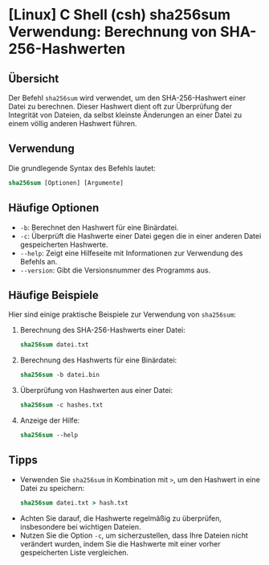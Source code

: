 # [Linux] C Shell (csh) sha256sum Verwendung: Berechnung von SHA-256-Hashwerten

## Übersicht
Der Befehl `sha256sum` wird verwendet, um den SHA-256-Hashwert einer Datei zu berechnen. Dieser Hashwert dient oft zur Überprüfung der Integrität von Dateien, da selbst kleinste Änderungen an einer Datei zu einem völlig anderen Hashwert führen.

## Verwendung
Die grundlegende Syntax des Befehls lautet:

```csh
sha256sum [Optionen] [Argumente]
```

## Häufige Optionen
- `-b`: Berechnet den Hashwert für eine Binärdatei.
- `-c`: Überprüft die Hashwerte einer Datei gegen die in einer anderen Datei gespeicherten Hashwerte.
- `--help`: Zeigt eine Hilfeseite mit Informationen zur Verwendung des Befehls an.
- `--version`: Gibt die Versionsnummer des Programms aus.

## Häufige Beispiele
Hier sind einige praktische Beispiele zur Verwendung von `sha256sum`:

1. Berechnung des SHA-256-Hashwerts einer Datei:
   ```csh
   sha256sum datei.txt
   ```

2. Berechnung des Hashwerts für eine Binärdatei:
   ```csh
   sha256sum -b datei.bin
   ```

3. Überprüfung von Hashwerten aus einer Datei:
   ```csh
   sha256sum -c hashes.txt
   ```

4. Anzeige der Hilfe:
   ```csh
   sha256sum --help
   ```

## Tipps
- Verwenden Sie `sha256sum` in Kombination mit `>`, um den Hashwert in eine Datei zu speichern:
  ```csh
  sha256sum datei.txt > hash.txt
  ```
- Achten Sie darauf, die Hashwerte regelmäßig zu überprüfen, insbesondere bei wichtigen Dateien.
- Nutzen Sie die Option `-c`, um sicherzustellen, dass Ihre Dateien nicht verändert wurden, indem Sie die Hashwerte mit einer vorher gespeicherten Liste vergleichen.